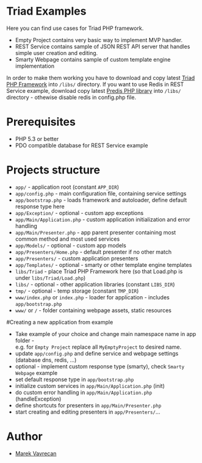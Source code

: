 # Triad Examples
Here you can find use cases for Triad PHP framework.

- Empty Project 
contains very basic way to implement MVP handler.
- REST Service 
contains sample of JSON REST API server that handles simple user creation and editing.
- Smarty Webpage
contains sample of custom template engine implementation

In order to make them working you have to download and copy 
latest [Triad PHP Framework](https://github.com/triadphp/triad) into `/libs/` directory. 
If you want to use Redis in REST Service example, download copy 
latest [Predis PHP library](https://github.com/nrk/predis) into `/libs/` directory - othewise 
disable redis in config.php file.

# Prerequisites
- PHP 5.3 or better
- PDO compatible database for REST Service example

# Projects structure
- `app/` - application root (constant `APP_DIR`)
- `app/config.php` - main configuration file, containing service settings
- `app/bootstrap.php` - loads framework and autoloader, define default response type here
- `app/Exception/` - optional - custom app exceptions
- `app/Main/Application.php` - custom application initialization and error handling
- `app/Main/Presenter.php` - app parent presenter containing most common method and most used services
- `app/Models/` - optional - custom app models
- `app/Presenters/Home.php` - default presenter if no other match 
- `app/Presenters/` - custom application presenters
- `app/Templates/` - optional - smarty or other template engine templates
- `libs/Triad` - place Triad PHP Framework here (so that Load.php is under `libs/Triad/Load.php`)
- `libs/` - optional - other application libraries (constant `LIBS_DIR`)
- `tmp/` - optional - temp storage (constant `TMP_DIR`)
- `www/index.php` or `index.php` - loader for application - includes `app/bootstrap.php`
- `www/` or `/` - folder containing webpage assets, static resources

#Creating a new application from example
- Take example of your choice and change main namespace name in app folder -  
e.g. for `Empty Project` replace all `MyEmptyProject` to desired name.
- update `app/config.php` and define service and webpage settings (database dns, redis, ...)
- optional - implement custom response type (smarty), check `Smarty Webpage` example
- set default response type in `app/bootstrap.php`
- initialize custom services in `app/Main/Application.php` (init)
- do custom error handling in `app/Main/Application.php` (handleException)
- define shortcuts for presenters in `app/Main/Presenter.php`
- start creating and editing presenters in `app/Presenters/`...


# Author
- [Marek Vavrecan](mailto:vavrecan@gmail.com)
